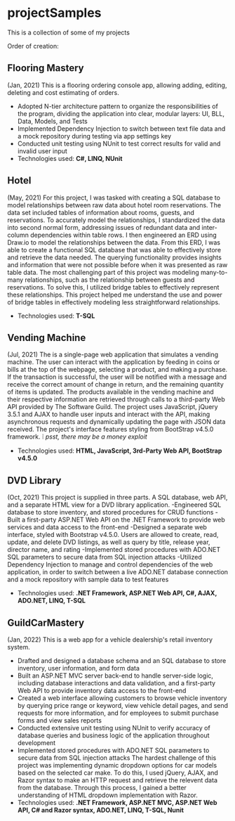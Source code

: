 # projectSamples

This is a collection of some of my projects

Order of creation: 

## Flooring Mastery 
(Jan, 2021)
This is a flooring ordering console app, allowing adding, editing, deleting and cost estimating of orders.
- Adopted N-tier architecture pattern to organize the responsibilities of the program, dividing the application into clear, modular layers: UI, BLL, Data, Models, and Tests
- Implemented Dependency Injection to switch between text file data and a mock repository during testing via app settings key
- Conducted unit testing using NUnit to test correct results for valid and invalid user input
- Technologies used: **C#, LINQ, NUnit**

## Hotel 
(May, 2021)
For this project, I was tasked with creating a SQL database to model relationships between raw data about hotel room reservations. The data set included tables of information about rooms, guests, and reservations.
To accurately model the relationships, I standardized the data into second normal form, addressing issues of redundant data and inter-column dependencies within table rows.
I then engineered an ERD using Draw.io to model the relationships between the data.
From this ERD, I was able to create a functional SQL database that was able to effectively store and retrieve the data needed. The querying functionality provides insights and information that were not possible before when it was presented as raw table data.
The most challenging part of this project was modeling many-to-many relationships, such as the relationship between guests and reservations. To solve this, I utilized bridge tables to effectively represent these relationships.
This project helped me understand the use and power of bridge tables in effectively modeling less straightforward relationships.
- Technologies used: **T-SQL**

## Vending Machine 
(Jul, 2021)
The is a single-page web application that simulates a vending machine. The user can interact with the application by feeding in coins or bills at the top of the webpage, selecting a product, and making a purchase. If the transaction is successful, the user will be notified with a message and receive the correct amount of change in return, and the remaining quantity of items is updated.
The products available in the vending machine and their respective information are retrieved through calls to a third-party Web API provided by The Software Guild. The project uses JavaScript, jQuery 3.5.1 and AJAX to handle user inputs and interact with the API, making asynchronous requests and dynamically updating the page with JSON data received.
The project's interface features styling from BootStrap v4.5.0 framework.
:grey_exclamation: *psst, there may be a money exploit*
- Technologies used: **HTML, JavaScript, 3rd-Party Web API, BootStrap v4.5.0**

## DVD Library 
(Oct, 2021)
This project is supplied in three parts. A SQL database, web API, and a separate HTML view for a DVD library application.
-Engineered SQL database to store inventory, and stored procedures for CRUD functions
-Built a first-party ASP.NET Web API on the .NET Framework to provide web services and data access to the front-end
-Designed a separate web interface, styled with Bootstrap v4.5.0. Users are allowed to create, read, update, and delete DVD listings, as well as query by title, release year, director name, and rating
-Implemented stored procedures with ADO.NET SQL parameters to secure data from SQL injection attacks
-Utilized Dependency Injection to manage and control dependencies of the web application, in order to switch between a live ADO.NET database connection and a mock repository with sample data to test features
- Technologies used: **.NET Framework, ASP.NET Web API, C#, AJAX, ADO.NET, LINQ, T-SQL**

## GuildCarMastery 
(Jan, 2022)
This is a web app for a vehicle dealership's retail inventory system.
- Drafted and designed a database schema and an SQL database to store inventory, user information, and form data
- Built an ASP.NET MVC server back-end to handle server-side logic, including database interactions and data validation, and a first-party Web API to provide inventory data access to the front-end
- Created a web interface allowing customers to browse vehicle inventory by querying price range or keyword, view vehicle detail pages, and send requests for more information, and for employees to submit purchase forms and view sales reports
- Conducted extensive unit testing using NUnit to verify accuracy of database queries and business logic of the application throughout development
- Implemented stored procedures with ADO.NET SQL parameters to secure data from SQL injection attacks
The hardest challenge of this project was implementing dynamic dropdown options for car models based on the selected car make. To do this, I used jQuery, AJAX, and Razor syntax to make an HTTP request and retrieve the relevent data from the database. Through this process, I gained a better understanding of HTML dropdown implementation with Razor.
- Technologies used: **.NET Framework, ASP.NET MVC, ASP.NET Web API, C# and Razor syntax, ADO.NET, LINQ, T-SQL, Nunit**